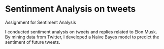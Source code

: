 # Sentinment Analysis on tweets
Assignment for Sentiment Analysis

I conducted sentiment analysis on tweets and replies related to Elon Musk. By mining data from Twitter, I developed a Naive Bayes model to predict the sentiment of future tweets.
